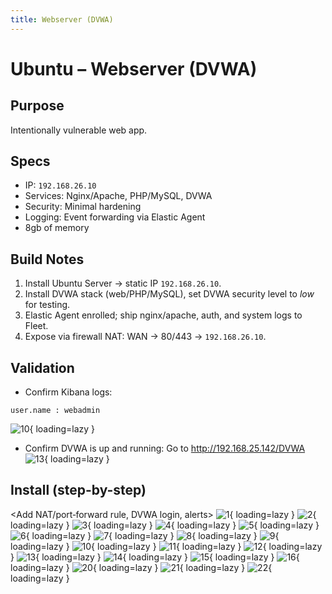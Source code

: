 ```yaml
---
title: Webserver (DVWA)
---
```


# Ubuntu – Webserver (DVWA)

## Purpose
Intentionally vulnerable web app.

## Specs
- IP: `192.168.26.10`
- Services: Nginx/Apache, PHP/MySQL, DVWA
- Security: Minimal hardening
- Logging: Event forwarding via Elastic Agent
- 8gb of memory

## Build Notes
1. Install Ubuntu Server → static IP `192.168.26.10`.
2. Install DVWA stack (web/PHP/MySQL), set DVWA security level to *low* for testing.
3. Elastic Agent enrolled; ship nginx/apache, auth, and system logs to Fleet.
4. Expose via firewall NAT: WAN → 80/443 → `192.168.26.10`.

## Validation
- Confirm Kibana logs:
```
user.name : webadmin
```
![10](img/webserver/a.png){ loading=lazy }
- Confirm DVWA is up and running: Go to http://192.168.25.142/DVWA
![13](img/webserver/13.png){ loading=lazy }

## Install (step-by-step)
<Add NAT/port‑forward rule, DVWA login, alerts>
![1](img/webserver/1.png){ loading=lazy }
![2](img/webserver/2.png){ loading=lazy }
![3](img/webserver/3.png){ loading=lazy }
![4](img/webserver/4.png){ loading=lazy }
![5](img/webserver/5.png){ loading=lazy }
![6](img/webserver/6.png){ loading=lazy }
![7](img/webserver/7.png){ loading=lazy }
![8](img/webserver/8.png){ loading=lazy }
![9](img/webserver/9.png){ loading=lazy }
![10](img/webserver/10.png){ loading=lazy }
![11](img/webserver/11.png){ loading=lazy }
![12](img/webserver/12.png){ loading=lazy }
![13](img/webserver/13.png){ loading=lazy }
![14](img/webserver/14.png){ loading=lazy }
![15](img/webserver/15.png){ loading=lazy }
![16](img/webserver/16.png){ loading=lazy }
![20](img/webserver/20.png){ loading=lazy }
![21](img/webserver/21.png){ loading=lazy }
![22](img/webserver/22.png){ loading=lazy }
